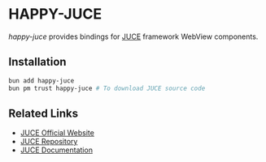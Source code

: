 # HAPPY-JUCE
*happy-juce* provides bindings for [JUCE](https://github.com/juce-framework/JUCE) framework WebView components.

## Installation
```sh
bun add happy-juce
bun pm trust happy-juce # To download JUCE source code
```

## Related Links
- [JUCE Official Website](https://juce.com)
- [JUCE Repository](https://github.com/juce-framework/JUCE)
- [JUCE Documentation](https://docs.juce.com/)
